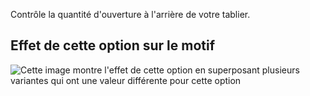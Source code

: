 Contrôle la quantité d'ouverture à l'arrière de votre tablier.

## Effet de cette option sur le motif

![Cette image montre l'effet de cette option en superposant plusieurs variantes qui ont une valeur différente pour cette option](albert_backopening_sample.svg "Effet de cette option sur le motif")
